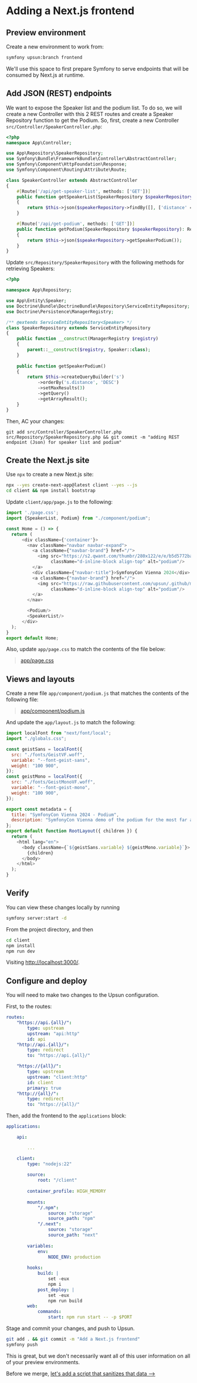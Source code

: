 # Adding a Next.js frontend

## Preview environment

Create a new environment to work from:

```bash
symfony upsun:branch frontend
```

We'll use this space to first prepare Symfony to serve endpoints that will be consumed by Next.js at runtime.

## Add JSON (REST) endpoints

We want to expose the Speaker list and the podium list.
To do so, we will create a new Controller with this 2 REST routes and create a Speaker Repository function to get the Podium.
So, first, create a new Controller ``src/Controller/SpeakerController.php``:

```php
<?php
namespace App\Controller;

use App\Repository\SpeakerRepository;
use Symfony\Bundle\FrameworkBundle\Controller\AbstractController;
use Symfony\Component\HttpFoundation\Response;
use Symfony\Component\Routing\Attribute\Route;

class SpeakerController extends AbstractController
{
    #[Route('/api/get-speaker-list', methods: ['GET'])]
    public function getSpeakerList(SpeakerRepository $speakerRepository): Response
    {
        return $this->json($speakerRepository->findBy([], ['distance' => 'DESC']));
    }

    #[Route('/api/get-podium', methods: ['GET'])]
    public function getPodium(SpeakerRepository $speakerRepository): Response
    {
        return $this->json($speakerRepository->getSpeakerPodium());
    }
}
```

Update `src/Repository/SpeakerRepository` with the following methods for retrieving Speakers:

```php
<?php

namespace App\Repository;

use App\Entity\Speaker;
use Doctrine\Bundle\DoctrineBundle\Repository\ServiceEntityRepository;
use Doctrine\Persistence\ManagerRegistry;

/** @extends ServiceEntityRepository<Speaker> */
class SpeakerRepository extends ServiceEntityRepository
{
    public function __construct(ManagerRegistry $registry)
    {
        parent::__construct($registry, Speaker::class);
    }
    
    public function getSpeakerPodium()
    {
        return $this->createQueryBuilder('s')
            ->orderBy('s.distance', 'DESC')
            ->setMaxResults(3)
            ->getQuery()
            ->getArrayResult();
    }
}
```

Then, AC your changes:

```shell
git add src/Controller/SpeakerController.php src/Repository/SpeakerRepository.php && git commit -m "adding REST endpoint (Json) for speaker list and podium"
```

## Create the Next.js site

Use `npx` to create a new Next.js site:

```bash
npx --yes create-next-app@latest client --yes --js 
cd client && npm install bootstrap
```

Update `client/app/page.js` to the following:

```js
import './page.css';
import {SpeakerList, Podium} from "./component/podium";

const Home = () => {
  return (
      <div className={'container'}>
        <nav className="navbar navbar-expand">
          <a className={"navbar-brand"} href="/">
            <img src="https://s2.qwant.com/thumbr/280x122/e/e/b5d5772ba90bc19429884de88b7a9a16b899624173e1c3ff8c005afc13ee76/th.jpg?u=https%3A%2F%2Ftse.mm.bing.net%2Fth%3Fid%3DOIP.HP2RBmw3Ftrd_EyEQg4b6wAAAA%26pid%3DApi&q=0&b=1&p=0&a=0" width="25" height="30"
                 className="d-inline-block align-top" alt="podium"/>
          </a>
          <div className={"navbar-title"}>SymfonyCon Vienna 2024</div>
          <a className={"navbar-brand"} href="/">
            <img src="https://raw.githubusercontent.com/upsun/.github/main/profile/logo.svg" width="25" height="30"
                 className="d-inline-block align-top" alt="podium"/>
          </a>
        </nav>

        <Podium/>
        <SpeakerList/>
      </div>
  );
}
export default Home;
```

Also, update `app/page.css` to match the contents of the file below:

> [app/page.css](https://github.com/upsun/demo-project-symfony/blob/main/files/client/page.css)

## Views and layouts

Create a new file `app/component/podium.js` that matches the contents of the following file:

> [app/component/podium.js](https://github.com/upsun/demo-project-symfony/blob/main/files/client/podium.js)

And update the `app/layout.js` to match the following:

```js
import localFont from "next/font/local";
import "./globals.css";

const geistSans = localFont({
  src: "./fonts/GeistVF.woff",
  variable: "--font-geist-sans",
  weight: "100 900",
});
const geistMono = localFont({
  src: "./fonts/GeistMonoVF.woff",
  variable: "--font-geist-mono",
  weight: "100 900",
});

export const metadata = {
  title: "SymfonyCon Vienna 2024 - Podium",
  description: "SymfonyCon Vienna demo of the podium for the most far away speaker of the event",
};
export default function RootLayout({ children }) {
  return (
    <html lang="en">
      <body className={`${geistSans.variable} ${geistMono.variable}`}>
        {children}
      </body>
    </html>
  );
}
```

## Verify

You can view these changes locally by running

```bash
symfony server:start -d
```

From the project directory, and then

```bash
cd client
npm install
npm run dev
```

Visiting [http://localhost:3000/](http://localhost:3000/).

## Configure and deploy

You will need to make two changes to the Upsun configuration.

First, to the routes:

```yaml
routes:
    "https://api.{all}/": 
        type: upstream
        upstream: "api:http"
        id: api
    "http://api.{all}/":
        type: redirect
        to: "https://api.{all}/"

    "https://{all}/": 
        type: upstream
        upstream: "client:http"
        id: client
        primary: true
    "http://{all}/":
        type: redirect
        to: "https://{all}/"
```

Then, add the frontend to the `applications` block:

```yaml
applications:

    api:

        ...

    client:
        type: "nodejs:22"
        
        source: 
            root: "/client"
            
        container_profile: HIGH_MEMORY
        
        mounts:
            "/.npm":
                source: "storage"
                source_path: "npm"
            "/.next":
                source: "storage"
                source_path: "next"
        
        variables:
            env:
                NODE_ENV: production
        
        hooks:
            build: |
                set -eux
                npm i
            post_deploy: |
                set -eux
                npm run build             
        web:
            commands:
                start: npm run start -- -p $PORT
```

Stage and commit your changes, and push to Upsun.

```bash
git add . && git commit -m "Add a Next.js frontend"
symfony push
```

This is great, but we don't necessarily want all of this user information on all of your preview environments.

Before we merge, [let's add a script that sanitizes that data -->](./sanitize.md)
